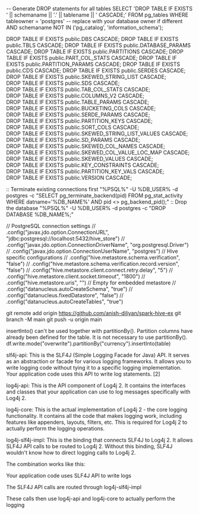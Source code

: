 -- Generate DROP statements for all tables
SELECT 'DROP TABLE IF EXISTS ' || schemaname || '.' || tablename || ' CASCADE;'
FROM pg_tables
WHERE tableowner = 'postgres' -- replace with your database owner if different
AND schemaname NOT IN ('pg_catalog', 'information_schema');

DROP TABLE IF EXISTS public.DBS CASCADE;
DROP TABLE IF EXISTS public.TBLS CASCADE;
DROP TABLE IF EXISTS public.DATABASE_PARAMS CASCADE;
DROP TABLE IF EXISTS public.PARTITIONS CASCADE;
DROP TABLE IF EXISTS public.PART_COL_STATS CASCADE;
DROP TABLE IF EXISTS public.PARTITION_PARAMS CASCADE;
DROP TABLE IF EXISTS public.CDS CASCADE;
DROP TABLE IF EXISTS public.SERDES CASCADE;                                                                                                                                       
DROP TABLE IF EXISTS public.SKEWED_STRING_LIST CASCADE;                                                                                                                           
DROP TABLE IF EXISTS public.SDS CASCADE;                                                                                                                                          
DROP TABLE IF EXISTS public.TAB_COL_STATS CASCADE;                                                                                                                                
DROP TABLE IF EXISTS public.COLUMNS_V2 CASCADE;                                                                                                                                   
DROP TABLE IF EXISTS public.TABLE_PARAMS CASCADE;                                                                                                                                 
DROP TABLE IF EXISTS public.BUCKETING_COLS CASCADE;                                                                                                                               
DROP TABLE IF EXISTS public.SERDE_PARAMS CASCADE;                                                                                                                                 
DROP TABLE IF EXISTS public.PARTITION_KEYS CASCADE;                                                                                                                               
DROP TABLE IF EXISTS public.SORT_COLS CASCADE;                                                                                                                                    
DROP TABLE IF EXISTS public.SKEWED_STRING_LIST_VALUES CASCADE;                                                                                                                    
DROP TABLE IF EXISTS public.SD_PARAMS CASCADE;                                                                                                                                    
DROP TABLE IF EXISTS public.SKEWED_COL_NAMES CASCADE;                                                                                                                             
DROP TABLE IF EXISTS public.SKEWED_COL_VALUE_LOC_MAP CASCADE;                                                                                                                     
DROP TABLE IF EXISTS public.SKEWED_VALUES CASCADE;                                                                                                                                
DROP TABLE IF EXISTS public.KEY_CONSTRAINTS CASCADE;                                                                                                                              
DROP TABLE IF EXISTS public.PARTITION_KEY_VALS CASCADE;                                                                                                                           
DROP TABLE IF EXISTS public.VERSION CASCADE;    

:: Terminate existing connections first
"%PSQL%" -U %DB_USER% -d postgres -c "SELECT pg_terminate_backend(pid) FROM pg_stat_activity WHERE datname='%DB_NAME%' AND pid <> pg_backend_pid();"
:: Drop the database
"%PSQL%" -U %DB_USER% -d postgres -c "DROP DATABASE %DB_NAME%;"

// PostgreSQL connection settings
//        .config("javax.jdo.option.ConnectionURL", "jdbc:postgresql://localhost:5432/hive_store")
//        .config("javax.jdo.option.ConnectionDriverName", "org.postgresql.Driver")
//        .config("javax.jdo.option.ConnectionUserName", "postgres")
// Hive specific configurations
//        .config("hive.metastore.schema.verification", "false")
//        .config("hive.metastore.schema.verification.record.version", "false")
//        .config("hive.metastore.client.connect.retry.delay", "5")
//        .config("hive.metastore.client.socket.timeout", "1800")
//        .config("hive.metastore.uris", "")  // Empty for embedded metastore
//        .config("datanucleus.autoCreateSchema", "true")
//        .config("datanucleus.fixedDatastore", "false")
//        .config("datanucleus.autoCreateTables", "true")

git remote add origin https://github.com/anish-diliyan/spark-hive-ex
git branch -M main
git push -u origin main

insertInto() can't be used together with partitionBy(). Partition columns have already been defined for the table. It is not necessary to use partitionBy().
df.write.mode("overwrite").partitionBy("currency").insertInto(table)

slf4j-api: This is the SLF4J (Simple Logging Facade for Java) API. It serves as an abstraction or facade for various logging frameworks. It allows you to write logging code without tying it to a specific logging implementation. Your application code uses this API to write log statements. [2]

log4j-api: This is the API component of Log4j 2. It contains the interfaces and classes that your application can use to log messages specifically with Log4j 2.

log4j-core: This is the actual implementation of Log4j 2 - the core logging functionality. It contains all the code that makes logging work, including features like appenders, layouts, filters, etc. This is required for Log4j 2 to actually perform the logging operations.

log4j-slf4j-impl: This is the binding that connects SLF4J to Log4j 2. It allows SLF4J API calls to be routed to Log4j 2. Without this binding, SLF4J wouldn't know how to direct logging calls to Log4j 2.

The combination works like this:

Your application code uses SLF4J API to write logs

The SLF4J API calls are routed through log4j-slf4j-impl

These calls then use log4j-api and log4j-core to actually perform the logging